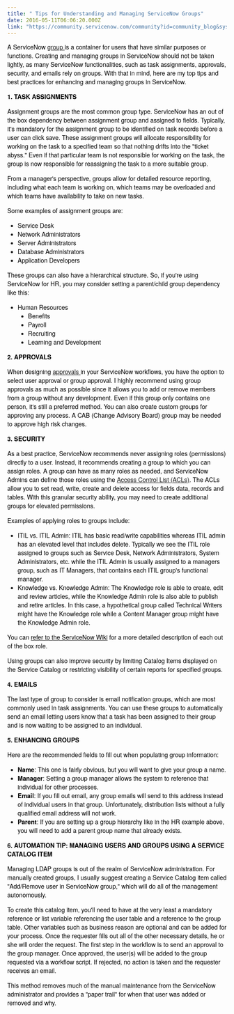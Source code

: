 ```yaml
---
title: " Tips for Understanding and Managing ServiceNow Groups"
date: 2016-05-11T06:06:20.000Z
link: "https://community.servicenow.com/community?id=community_blog&sys_id=eabdeaa9dbd0dbc01dcaf3231f961964"
---
```

<p><span style="font-family: 'Helvetica Neue'; color: black;">A ServiceNow <a title="tp//wiki.servicenow.com/index.php?title=Creating_Groups" href="http://http//wiki.servicenow.com/index.php?title=Creating_Groups">group </a>is a container for users that have similar purposes or functions. Creating and managing groups in ServiceNow should not be taken lightly, as many ServiceNow functionalities, such as task assignments, approvals, security, and emails rely on groups. With that in mind, here are my top tips and best practices for enhancing and managing groups in ServiceNow.</span></p><p></p><p><strong style="color: black; font-family: 'Helvetica Neue';">1. TASK ASSIGNMENTS</strong></p><p><span style="font-family: 'Helvetica Neue'; color: black;">Assignment groups are the most common group type. ServiceNow has an out of the box </span><span style="font-family: 'Helvetica Neue'; color: black;">dependency between assignment group and assigned to fields</span><span style="font-family: 'Helvetica Neue'; color: black;">. Typically, it's mandatory for the assignment group to be identified on task records before a user can click save. These assignment groups will allocate responsibility for working on the task to a specified team so that nothing drifts into the "ticket abyss." Even if that particular team is not responsible for working on the task, the group is now responsible for reassigning the task to a more suitable group.</span></p><p></p><p><span style="font-family: 'Helvetica Neue'; color: black;">From a manager's perspective, groups allow for detailed resource reporting, including what each team is working on, which teams may be overloaded and which teams have availability to take on new tasks.</span></p><p></p><p><span style="font-family: 'Helvetica Neue'; color: black;">Some examples of assignment groups are:</span></p><ul style="list-style-type: disc;"><li><span style="font-family: 'Helvetica Neue'; color: black;">Service Desk</span></li><li><span style="font-family: 'Helvetica Neue'; color: black;">Network Administrators</span></li><li><span style="font-family: 'Helvetica Neue'; color: black;">Server Administrators</span></li><li><span style="font-family: 'Helvetica Neue'; color: black;">Database Administrators</span></li><li><span style="font-family: 'Helvetica Neue'; color: black;">Application Developers</span></li></ul><p></p><p><span style="font-family: 'Helvetica Neue'; color: black;">These groups can also have a hierarchical structure. So, if you're using ServiceNow for HR, you may consider setting a parent/child group dependency like this:</span></p><p></p><ul style="list-style-type: disc;"><li><span style="font-family: 'Helvetica Neue'; color: black;">Human Resources</span><ul style="list-style-type: disc;"><li><span style="font-family: 'Helvetica Neue'; color: black;">Benefits</span></li><li><span style="font-family: 'Helvetica Neue'; color: black;">Payroll</span></li><li><span style="font-family: 'Helvetica Neue'; color: black;">Recruiting</span></li><li><span style="font-family: 'Helvetica Neue'; color: black;">Learning and Development</span></li></ul></li></ul><p></p><p><strong style="color: black; font-family: 'Helvetica Neue';">2. APPROVALS</strong></p><p><span style="font-family: 'Helvetica Neue'; color: black;">When designing <a title="ki.servicenow.com/index.php?title=Approvals" href="http://wiki.servicenow.com/index.php?title=Approvals">approvals </a>in your ServiceNow workflows, you have the option to select user approval or group approval. I highly recommend using group approvals as much as possible since it allows you to add or remove members from a group without any development. Even if this group only contains one person, it's still a preferred method. You can also create custom groups for approving any process. A CAB (Change Advisory Board) group may be needed to approve high risk changes.</span></p><p></p><p><strong style="color: black; font-family: 'Helvetica Neue';">3. SECURITY</strong></p><p><span style="font-family: 'Helvetica Neue'; color: black;">As a best practice, ServiceNow recommends never assigning roles (permissions) directly to a user. Instead, it recommends creating a group to which you can assign roles. A group can have as many roles as needed, and ServiceNow Admins can define those roles using the <a title="ki.servicenow.com/index.php?title=Using_Access_Control_Rules" href="http://wiki.servicenow.com/index.php?title=Using_Access_Control_Rules">Access Control List (ACLs)</a>. The ACLs allow you to set read, write, create and delete access for fields data, records and tables. With this granular security ability, you may need to create additional groups for elevated permissions.</span></p><p></p><p><span style="font-family: 'Helvetica Neue'; color: black;">Examples of applying roles to groups include:</span></p><p></p><ul style="list-style-type: disc;"><li><span style="font-family: 'Helvetica Neue'; color: black;">ITIL vs. ITIL Admin: ITIL has basic read/write capabilities whereas ITIL admin has an elevated level that includes delete. Typically we see the ITIL role assigned to groups such as Service Desk, Network Administrators, System Administrators, etc. while the ITIL Admin is usually assigned to a managers group, such as IT Managers, that contains each ITIL group's functional manager.</span></li><li><span style="font-family: 'Helvetica Neue'; color: black;">Knowledge vs. Knowledge Admin: The Knowledge role is able to create, edit and review articles, while the Knowledge Admin role is also able to publish and retire articles. In this case, a hypothetical group called Technical Writers might have the Knowledge role while a Content Manager group might have the Knowledge Admin role.</span></li></ul><p></p><p><span style="font-family: 'Helvetica Neue'; color: black;">You can </span><a href="http://wiki.servicenow.com/index.php?title=Base_System_Roles"><span style="font-family: 'Helvetica Neue'; color: black;">refer to the ServiceNow Wiki</span></a><span style="font-family: 'Helvetica Neue'; color: black;"> for a more detailed description of each out of the box role.</span></p><p></p><p><span style="font-family: 'Helvetica Neue'; color: black;">Using groups can also improve security by limiting Catalog Items displayed on the Service Catalog or restricting visibility of certain reports for specified groups.</span></p><p></p><p><strong style="color: black; font-family: 'Helvetica Neue';">4. EMAILS</strong></p><p><span style="font-family: 'Helvetica Neue'; color: black;">The last type of group to consider is email notification groups, which are most commonly used in task assignments. You can use these groups to automatically send an email letting users know that a task has been assigned to their group and is now waiting to be assigned to an individual.</span></p><p></p><p><strong style="color: black; font-family: 'Helvetica Neue';">5. ENHANCING GROUPS</strong></p><p><span style="font-family: 'Helvetica Neue'; color: black;">Here are the recommended fields to fill out when populating group information:</span></p><ul style="list-style-type: disc;"><li><span style="font-family: 'Helvetica Neue'; color: black;"><strong>Name</strong>: This one is fairly obvious, but you will want to give your group a name.</span></li><li><span style="font-family: 'Helvetica Neue'; color: black;"><strong>Manager</strong>: Setting a group manager allows the system to reference that individual for other processes.</span></li><li><span style="font-family: 'Helvetica Neue'; color: black;"><strong>Email</strong>: If you fill out email, any group emails will send to this address instead of individual users in that group. Unfortunately, distribution lists without a fully qualified email address will not work.</span></li><li><span style="font-family: 'Helvetica Neue'; color: black;"><strong>Parent</strong>: If you are setting up a group hierarchy like in the HR example above, you will need to add a parent group name that already exists.</span></li></ul><p style="margin-left: .5in;"><strong> </strong></p><p><strong style="color: black; font-family: 'Helvetica Neue';"><span __jive_emoticon_name="check" __jive_macro_name="emoticon" class="jive_macro_emoticon jive_emote jive_macro" data-renderedposition="1260.9375_8_16_16" src="/8.0.1.35b65d4/images/emoticons/check.png"></span> 6. AUTOMATION TIP: MANAGING USERS AND GROUPS USING A SERVICE CATALOG ITEM</strong></p><p><span style="font-family: 'Helvetica Neue'; color: black;">Managing LDAP groups is out of the realm of ServiceNow administration. For manually created groups, I usually suggest creating a Service Catalog item called "Add/Remove user in ServiceNow group," which will do all of the management autonomously. </span></p><p></p><p><span style="font-family: 'Helvetica Neue'; color: black;">To create this catalog item, you'll need to have at the very least a mandatory reference or list variable referencing the user table and a reference to the group table. Other variables such as business reason are optional and can be added for your process. Once the requester fills out all of the other necessary details, he or she will order the request. The first step in the workflow is to send an approval to the group manager. Once approved, the user(s) will be added to the group requested via a workflow script. If rejected, no action is taken and the requester receives an email.</span></p><p><span style="font-family: 'Helvetica Neue'; color: black;">This method removes much of the manual maintenance from the ServiceNow administrator and provides a "paper trail" for when that user was added or removed and why.</span></p>